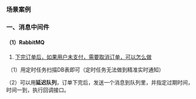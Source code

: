 ### 场景案例

### 一、消息中间件

#### （1）RabbitMQ

1. [下完订单后，如果用户未支付，需要取消订单，可以怎么做 ](https://mp.weixin.qq.com/s/_2GfhCMbIeueNX68pmLOeQ) 

​       （1）用定时任务扫描DB表即可（定时任务无法做到精准实时通知）

​       （2）可以用**延迟队列**，订单下完后，发送一个消息到队列里，并指定过期时间，时间一到，执行回调接口。 



